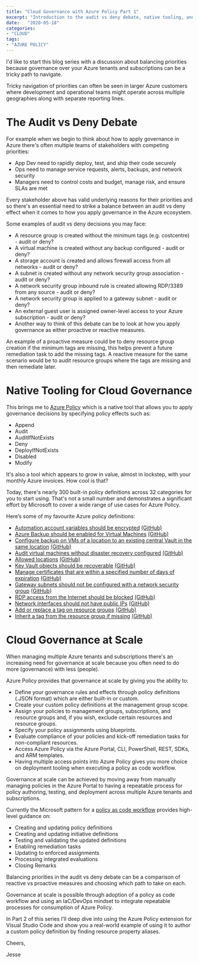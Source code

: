 ```yaml
---
title: "Cloud Governance with Azure Policy Part 1"
excerpt: "Introduction to the audit vs deny debate, native tooling, and governance at scale."
date:   "2020-05-18"
categories: 
- "CLOUD"
tags: 
- "AZURE POLICY"
---
```

I'd like to start this blog series with a discussion about balancing priorities because governance over your Azure tenants and subscriptions can be a tricky path to navigate. 

Tricky navigation of priorities can often be seen in larger Azure customers where development and operational teams might operate across multiple geographies along with separate reporting lines.

# The Audit vs Deny Debate

For example when we begin to think about how to apply governance in Azure there's often multiple teams of stakeholders with competing priorities:

* App Dev need to rapidly deploy, test, and ship their code securely
* Ops need to manage service requests, alerts, backups, and network security
* Managers need to control costs and budget, manage risk, and ensure SLAs are met

Every stakeholder above has valid underlying reasons for their priorities and so there's an essential need to strike a balance between an audit vs deny effect when it comes to how you apply governance in the Azure ecosystem.

Some examples of audit vs deny decisions you may face:

* A resource group is created without the minimum tags (e.g. costcentre) - audit or deny?
* A virtual machine is created without any backup configured - audit or deny?
* A storage account is created and allows firewall access from all networks - audit or deny?
* A subnet is created without any network security group association - audit or deny?
* A network security group inbound rule is created allowing RDP/3389 from any source - audit or deny?
* A network security group is applied to a gateway subnet - audit or deny?
* An external guest user is assigned owner-level access to your Azure subscription - audit or deny?
* Another way to think of this debate can be to look at how you apply governance as either proactive or reactive measures.

An example of a proactive measure could be to deny resource group creation if the minimum tags are missing, this helps prevent a future remediation task to add the missing tags. A reactive measure for the same scenario would be to audit resource groups where the tags are missing and then remediate later.

# Native Tooling for Cloud Governance

This brings me to [Azure Policy](https://docs.microsoft.com/en-us/azure/governance/policy/overview) which is a native tool that allows you to apply governance decisions by specifying policy effects such as:

* Append
* Audit
* AuditIfNotExists
* Deny
* DeployIfNotExists
* Disabled
* Modify

It's also a tool which appears to grow in value, almost in lockstep, with your monthly Azure invoices. How cool is that?

Today, there's nearly 300 built-in policy definitions across 32 categories for you to start using. That's not a small number and demonstrates a significant effort by Microsoft to cover a wide range of use cases for Azure Policy.

Here’s some of my favourite Azure policy definitions:

* [Automation account variables should be encrypted](https://portal.azure.com/#blade/Microsoft_Azure_Policy/PolicyDetailBlade/definitionId/%2Fproviders%2FMicrosoft.Authorization%2FpolicyDefinitions%2F3657f5a0-770e-44a3-b44e-9431ba1e9735) [(GitHub)](https://github.com/Azure/azure-policy/blob/master/built-in-policies/policyDefinitions/Automation/Automation_AuditUnencryptedVars_Audit.json)
* [Azure Backup should be enabled for Virtual Machines](https://portal.azure.com/#blade/Microsoft_Azure_Policy/PolicyDetailBlade/definitionId/%2Fproviders%2FMicrosoft.Authorization%2FpolicyDefinitions%2F013e242c-8828-4970-87b3-ab247555486d) [(GitHub)](https://github.com/Azure/azure-policy/blob/master/built-in-policies/policyDefinitions/Backup/VirtualMachines_EnableAzureBackup_Audit.json)
* [Configure backup on VMs of a location to an existing central Vault in the same location](https://portal.azure.com/#blade/Microsoft_Azure_Policy/PolicyDetailBlade/definitionId/%2Fproviders%2FMicrosoft.Authorization%2FpolicyDefinitions%2F09ce66bc-1220-4153-8104-e3f51c936913) [(GitHub)](https://github.com/Azure/azure-policy/blob/master/built-in-policies/policyDefinitions/Backup/VirtualMachineBackup_Backup_DeployIfNotExists.json)
* [Audit virtual machines without disaster recovery configured](https://portal.azure.com/#blade/Microsoft_Azure_Policy/PolicyDetailBlade/definitionId/%2Fproviders%2FMicrosoft.Authorization%2FpolicyDefinitions%2F0015ea4d-51ff-4ce3-8d8c-f3f8f0179a56) [(GitHub)](https://github.com/Azure/azure-policy/blob/master/built-in-policies/policyDefinitions/Compute/RecoveryServices_DisasterRecovery_Audit.json)
* [Allowed locations](https://portal.azure.com/#blade/Microsoft_Azure_Policy/PolicyDetailBlade/definitionId/%2Fproviders%2FMicrosoft.Authorization%2FpolicyDefinitions%2Fe56962a6-4747-49cd-b67b-bf8b01975c4c) [(GitHub)](https://github.com/Azure/azure-policy/blob/master/built-in-policies/policyDefinitions/General/AllowedLocations_Deny.json)
* [Key Vault objects should be recoverable](https://portal.azure.com/#blade/Microsoft_Azure_Policy/PolicyDetailBlade/definitionId/%2Fproviders%2FMicrosoft.Authorization%2FpolicyDefinitions%2F0b60c0b2-2dc2-4e1c-b5c9-abbed971de53) [(GitHub)](https://github.com/Azure/azure-policy/blob/master/built-in-policies/policyDefinitions/Key%20Vault/KeyVault_Recoverable_Audit.json)
* [Manage certificates that are within a specified number of days of expiration](https://portal.azure.com/#blade/Microsoft_Azure_Policy/PolicyDetailBlade/definitionId/%2Fproviders%2FMicrosoft.Authorization%2FpolicyDefinitions%2Ff772fb64-8e40-40ad-87bc-7706e1949427) [(GitHub)](https://github.com/Azure/azure-policy/blob/master/built-in-policies/policyDefinitions/Key%20Vault/Certificates_Expiry_ByDays.json)
* [Gateway subnets should not be configured with a network security group](https://portal.azure.com/#blade/Microsoft_Azure_Policy/PolicyDetailBlade/definitionId/%2Fproviders%2FMicrosoft.Authorization%2FpolicyDefinitions%2F35f9c03a-cc27-418e-9c0c-539ff999d010) [(GitHub)](https://github.com/Azure/azure-policy/blob/master/built-in-policies/policyDefinitions/Network/NetworkSecurityGroupOnGatewaySubnet_Deny.json)
* [RDP access from the Internet should be blocked](https://portal.azure.com/#blade/Microsoft_Azure_Policy/PolicyDetailBlade/definitionId/%2Fproviders%2FMicrosoft.Authorization%2FpolicyDefinitions%2Fe372f825-a257-4fb8-9175-797a8a8627d6) [(GitHub)](https://github.com/Azure/azure-policy/blob/master/built-in-policies/policyDefinitions/Network/NetworkSecurityGroup_RDPAccess_Audit.json)
* [Network interfaces should not have public IPs](https://portal.azure.com/#blade/Microsoft_Azure_Policy/PolicyDetailBlade/definitionId/%2Fproviders%2FMicrosoft.Authorization%2FpolicyDefinitions%2F83a86a26-fd1f-447c-b59d-e51f44264114) [(GitHub)](https://github.com/Azure/azure-policy/blob/master/built-in-policies/policyDefinitions/Network/NetworkPublicIPNic_Deny.json)
* [Add or replace a tag on resource groups](https://portal.azure.com/#blade/Microsoft_Azure_Policy/PolicyDetailBlade/definitionId/%2Fproviders%2FMicrosoft.Authorization%2FpolicyDefinitions%2Fd157c373-a6c4-483d-aaad-570756956268) [(GitHub)](https://github.com/Azure/azure-policy/blob/master/built-in-policies/policyDefinitions/Tags/AddOrReplaceTag_ResourceGroup_Modify.json)
* [Inherit a tag from the resource group if missing](https://portal.azure.com/#blade/Microsoft_Azure_Policy/PolicyDetailBlade/definitionId/%2Fproviders%2FMicrosoft.Authorization%2FpolicyDefinitions%2Fea3f2387-9b95-492a-a190-fcdc54f7b070) [(GitHub)](https://github.com/Azure/azure-policy/blob/master/built-in-policies/policyDefinitions/Tags/InheritTag_Add_Modify.json)

# Cloud Governance at Scale

When managing multiple Azure tenants and subscriptions there's an increasing need for governance at scale because you often need to do more (governance) with less (people).

Azure Policy provides that governance at scale by giving you the ability to:

* Define your governance rules and effects through policy definitions (.JSON format) which are either built-in or custom.
* Create your custom policy definitions at the management group scope.
* Assign your policies to management groups, subscriptions, and resource groups and, if you wish, exclude certain resources and resource groups.
* Specify your policy assignments using blueprints.
* Evaluate compliance of your policies and kick-off remediation tasks for non-compliant resources.
* Access Azure Policy via the Azure Portal, CLI, PowerShell, REST, SDKs, and ARM templates.
* Having multiple access points into Azure Policy gives you more choice on deployment tooling when executing a policy as code workflow.

Governance at scale can be achieved by moving away from manually managing policies in the Azure Portal to having a repeatable process for policy authoring, testing, and deployment across multiple Azure tenants and subscriptions.

Currently the Microsoft pattern for a [policy as code workflow](https://docs.microsoft.com/en-us/azure/governance/policy/concepts/policy-as-code) provides high-level guidance on:

* Creating and updating policy definitions
* Creating and updating initiative definitions
* Testing and validating the updated definitions
* Enabling remediation tasks
* Updating to enforced assignments
* Processing integrated evaluations
* Closing Remarks

Balancing priorities in the audit vs deny debate can be a comparison of reactive vs proactive measures and choosing which path to take on each.

Governance at scale is possible through adoption of a policy as code workflow and using an IaC/DevOps mindset to integrate repeatable processes for consumption of Azure Policy.  

In Part 2 of this series I’ll deep dive into using the Azure Policy extension for Visual Studio Code and show you a real-world example of using it to author a custom policy definition by finding resource property aliases.

Cheers,

Jesse